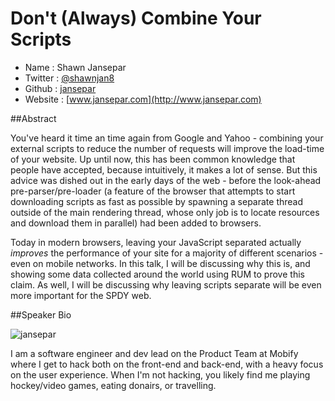 # Don't (Always) Combine Your Scripts

* Name      : Shawn Jansepar
* Twitter   : [@shawnjan8](http://twitter.com/shawnjan8)
* Github    : [jansepar](http://github.com/jansepar)
* Website   : [www.jansepar.com](http://www.jansepar.com)

##Abstract

You've heard it time an time again from Google and Yahoo - combining your
external scripts to reduce the number of requests will improve the load-time
of your website. Up until now, this has been common knowledge that people
have accepted, because intuitively, it makes a lot of sense. But this advice
was dished out in the early days of the web - before the look-ahead
pre-parser/pre-loader (a feature of the browser that attempts to start
downloading scripts as fast as possible by spawning a separate thread outside
of the main rendering thread, whose only job is to locate resources
and download them in parallel) had been added to browsers.

Today in modern browsers, leaving your JavaScript separated actually *improves*
the performance of your site for a majority of different scenarios - even on
mobile networks. In this talk, I will be discussing why this is, and showing
some data collected around the world using RUM to prove this claim. As well,
I will be discussing why leaving scripts separate will be even more important
for the SPDY web.

##Speaker Bio

![jansepar](https://raw.github.com/cascadiajs/2013.cascadiajs.com/master/images/jansepar.png)

I am a software engineer and dev lead on the Product Team at Mobify where I
get to hack both on the front-end and back-end, with a heavy focus on the
user experience. When I'm not hacking, you likely find me playing hockey/video
games, eating donairs, or travelling. 
